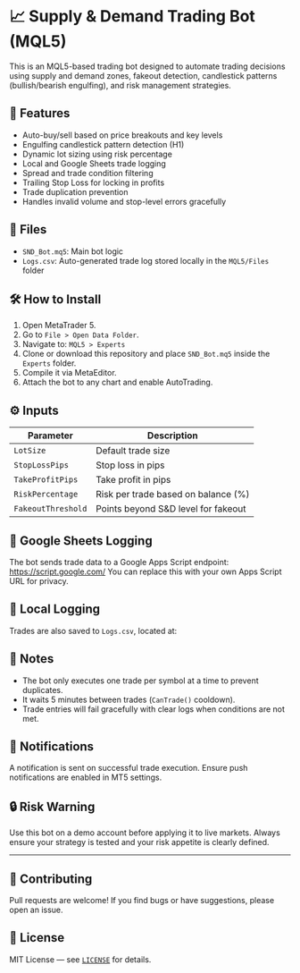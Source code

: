 # 📈 Supply & Demand Trading Bot (MQL5)

This is an MQL5-based trading bot designed to automate trading decisions using supply and demand zones, fakeout detection, candlestick patterns (bullish/bearish engulfing), and risk management strategies.

## 🚀 Features

- Auto-buy/sell based on price breakouts and key levels
- Engulfing candlestick pattern detection (H1)
- Dynamic lot sizing using risk percentage
- Local and Google Sheets trade logging
- Spread and trade condition filtering
- Trailing Stop Loss for locking in profits
- Trade duplication prevention
- Handles invalid volume and stop-level errors gracefully

## 📂 Files

- `SND_Bot.mq5`: Main bot logic
- `Logs.csv`: Auto-generated trade log stored locally in the `MQL5/Files` folder

## 🛠️ How to Install

1. Open MetaTrader 5.
2. Go to `File > Open Data Folder`.
3. Navigate to: `MQL5 > Experts`
4. Clone or download this repository and place `SND_Bot.mq5` inside the `Experts` folder.
5. Compile it via MetaEditor.
6. Attach the bot to any chart and enable AutoTrading.

## ⚙️ Inputs

| Parameter           | Description                           |
|---------------------|---------------------------------------|
| `LotSize`           | Default trade size                    |
| `StopLossPips`      | Stop loss in pips                     |
| `TakeProfitPips`    | Take profit in pips                   |
| `RiskPercentage`    | Risk per trade based on balance (%)   |
| `FakeoutThreshold`  | Points beyond S&D level for fakeout   |

## 📡 Google Sheets Logging

The bot sends trade data to a Google Apps Script endpoint:
https://script.google.com/
You can replace this with your own Apps Script URL for privacy.

## 📝 Local Logging

Trades are also saved to `Logs.csv`, located at:


## 📌 Notes

- The bot only executes one trade per symbol at a time to prevent duplicates.
- It waits 5 minutes between trades (`CanTrade()` cooldown).
- Trade entries will fail gracefully with clear logs when conditions are not met.

## 📧 Notifications

A notification is sent on successful trade execution. Ensure push notifications are enabled in MT5 settings.

## 🔒 Risk Warning

Use this bot on a demo account before applying it to live markets. Always ensure your strategy is tested and your risk appetite is clearly defined.

---

## 🤝 Contributing

Pull requests are welcome! If you find bugs or have suggestions, please open an issue.

## 📜 License

MIT License — see [`LICENSE`](LICENSE) for details.
